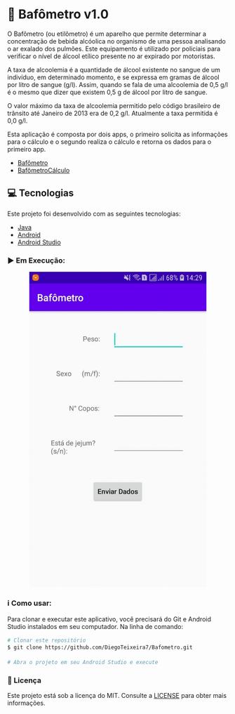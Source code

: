 # :beer: Bafômetro v1.0
O Bafômetro (ou etilômetro) é um aparelho que permite determinar a
concentração de bebida alcóolica no organismo de uma pessoa analisando o ar
exalado dos pulmões. Este equipamento é utilizado por policiais para verificar o nível
de álcool etílico presente no ar expirado por motoristas.

A taxa de alcoolemia é a quantidade de álcool existente no sangue de um
indivíduo, em determinado momento, e se expressa em gramas de álcool por litro de
sangue (g/l). Assim, quando se fala de uma alcoolemia de 0,5 g/l é o mesmo que dizer
que existem 0,5 g de álcool por litro de sangue.

O valor máximo da taxa de alcoolemia permitido pelo código brasileiro de
trânsito até Janeiro de 2013 era de 0,2 g/l. Atualmente a taxa permitida é 0,0 g/l.

Esta aplicação é composta por dois apps, o primeiro solicita as informações para o cálculo
e o segundo realiza o cálculo e retorna os dados para o primeiro app.

+ [Bafômetro](https://github.com/DiegoTeixeira7/Bafometro.git)
+ [BafômetroCálculo](https://github.com/DiegoTeixeira7/BafometroCalculo.git)

## :computer: Tecnologias

Este projeto foi desenvolvido com as seguintes tecnologias:

-  [Java](https://www.java.com/pt-BR/)
-  [Android](https://developer.android.com/docs)
-  [Android Studio](https://developer.android.com/studio)

### :arrow_forward: Em Execução:

<p align="center">
 <img alt="Demontração Bafometro" src="bafometro.gif" width="404px" heigth="720px">
</p>

### :information_source: Como usar:

Para clonar e executar este aplicativo, você precisará do Git e Android Studio instalados em seu computador. Na linha de comando:

```bash
# Clonar este repositório
$ git clone https://github.com/DiegoTeixeira7/Bafometro.git

# Abra o projeto em seu Android Studio e execute

```

### :memo: Licença
Este projeto está sob a licença do MIT. Consulte a [LICENSE](https://github.com/DiegoTeixeira7/Bafometro/blob/master/LICENSE) para obter mais informações.
